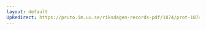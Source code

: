 ```yaml
---
layout: default
UpRedirect: https://pruto.im.uu.se/riksdagen-records-pdf/1874/prot-1874--ak--117.pdf
---
```

